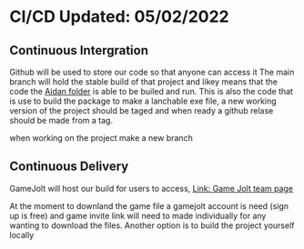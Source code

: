 # CI/CD Updated: 05/02/2022

## Continuous Intergration 
Github will be used to store our code so that anyone can access it 
The main branch will hold the stable build of that project and likey means that the code the [Aidan folder](/Aidan/Aidan.uproject) is able to be builed and run. This is also the code that is use to build the package to make a lanchable exe file, a new working version of the project should be taged and when ready a github relase should be made from a tag.

when working on the project make a new branch 

## Continuous Delivery

GameJolt will host our build for users to access, [Link: Game Jolt team page](https://gamejolt.com/games/aidan-interactive-rendering/703091)

At the moment to downland the game file a gamejolt account is need (sign up is free) and game invite link will need to made individually for any wanting to download the files. Another option is to build the project yourself locally []()


